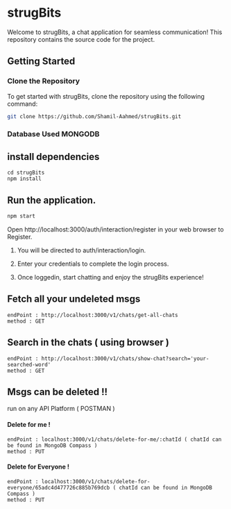 # strugBits

Welcome to strugBits, a chat application for seamless communication! This repository contains the source code for the project.

## Getting Started

### Clone the Repository

To get started with strugBits, clone the repository using the following command:
```bash
git clone https://github.com/Shamil-Aahmed/strugBits.git
```
### Database Used MONGODB

## install dependencies
```
cd strugBits
npm install
```
## Run the application.
```bash
npm start
```

Open http://localhost:3000/auth/interaction/register in your web browser to Register.

1. You will be directed to auth/interaction/login.

2. Enter your credentials to complete the login process.

3. Once loggedin, start chatting and enjoy the strugBits experience!

## Fetch all your undeleted msgs
```
endPoint : http://localhost:3000/v1/chats/get-all-chats
method : GET
```
## Search in the chats ( using browser )
```
endPoint : http://localhost:3000/v1/chats/show-chat?search='your-searched-word'
method : GET
```

## Msgs can be deleted !!
run on any API Platform ( POSTMAN )
#### Delete for me !
```
endPoint : localhost:3000/v1/chats/delete-for-me/:chatId ( chatId can be found in MongoDB Compass )
method : PUT
```
#### Delete for Everyone !
```
endPoint : localhost:3000/v1/chats/delete-for-everyone/65adc4d477726c885b769dcb ( chatId can be found in MongoDB Compass )
method : PUT
```
